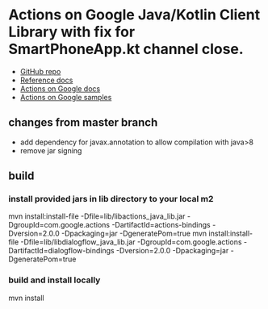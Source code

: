 # Actions on Google Java/Kotlin Client Library with fix for SmartPhoneApp.kt channel close.


* [GitHub repo](https://github.com/actions-on-google/actions-on-google-java)
* [Reference docs](https://actions-on-google.github.io/actions-on-google-java/)
* [Actions on Google docs](https://developers.google.com/assistant)
* [Actions on Google samples](https://developers.google.com/assistant/actions/samples)

## changes from master branch

* add dependency for javax.annotation to allow compilation with java>8
* remove jar signing


## build

### install provided jars in lib directory to your local m2
mvn install:install-file -Dfile=lib/libactions_java_lib.jar -DgroupId=com.google.actions -DartifactId=actions-bindings -Dversion=2.0.0 -Dpackaging=jar -DgeneratePom=true
mvn install:install-file -Dfile=lib/libdialogflow_java_lib.jar -DgroupId=com.google.actions -DartifactId=dialogflow-bindings -Dversion=2.0.0 -Dpackaging=jar -DgeneratePom=true

### build and install locally

mvn install
